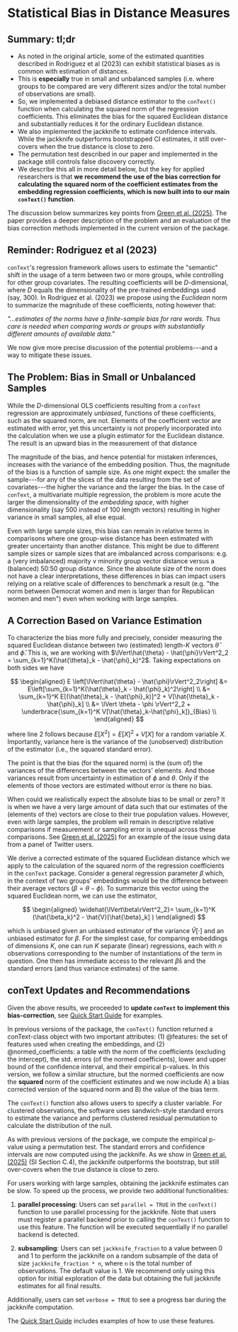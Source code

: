 Statistical Bias in Distance Measures
================

## Summary: tl;dr- As noted in the original article, some of the estimated quantities described in Rodriguez et al (2023) can exhibit statistical biases as is common with estimation of distances.- This is **especially** true in small and unbalanced samples (i.e. where groups to be compared are very different sizes and/or the total number of observations are small).- So, we implemented a debiased distance estimator to the `conText()` function when calculating the squared norm of the regression coefficients. This eliminates the bias for the squared Euclidean distance and substantially reduces it for the ordinary Euclidean distance.- We also implemented the jackknife to estimate confidence intervals. While the jackknife outperforms bootstrapped CI estimates, it still over-covers when the true distance is close to zero.- The permutation test described in our paper and implemented in the package still controls false discovery correctly.- We describe this all in more detail below, but the key for applied researchers is that **we recommend the use of the bias correction for calculating the squared norm of the coefficient estimates from the embedding regression coefficients, which is now built into to our main `conText()` function**. The discussion below summarizes key points from [Green et al. (2025)](https://www.cambridge.org/core/journals/political-analysis/article/measuring-distances-in-high-dimensional-spaces/88126F4A48F121387D249C1856C3665B). The paper provides a deeper description of the problem and an evaluation of the bias correction methods implemented in the current version of the package.## Reminder: Rodriguez et al (2023)`conText`'s regression framework allows users to estimate the "semantic" shift in the usage of a term between two or more groups, while controlling for other group covariates. The resulting coefficients will be *D*-dimensional, where *D* equals the dimensionality of the pre-trained embeddings used (say, 300). In Rodriguez et al. (2023) we propose using the *Euclidean* norm to summarize the magnitude of these coefficients, noting however that:_"...estimates of the norms have a finite-sample bias for rare words. Thus care is needed when comparing words or groups with substantially different amounts of available data."_We now give more precise discussion of the potential problems---and a way to mitigate these issues. ## The Problem: Bias in Small or Unbalanced SamplesWhile the *D*-dimensional OLS coefficients resulting from a `conText` regression are approximately *unbiased*, functions of these coefficients, such as the squared norm, are not. Elements of the coefficient vector are estimated with error, yet this uncertainty is not properly incorporated into the calculation when we use a plugin estimator for the Euclidean distance. The result is an upward bias in the measurement of that distanceThe magnitude of the bias, and hence potential for mistaken inferences, increases with the variance of the embedding position.  Thus, the magnitude of the bias is a function of sample size. As one might expect: the smaller the sample---for any of the slices of the data resulting from the set of covariates---the higher the variance and the larger the bias. In the case of `conText`, a multivariate multiple regression, the problem is more acute the larger the dimensionality of the *embedding space*, with higher dimensionality (say 500 instead of 100 length vectors) resulting in higher variance in small samples, all else equal.Even with large sample sizes, this bias can remain in relative terms in comparisons where one group-wise distance has been estimated with greater uncertainty than another distance. This might be due to different sample sizes or sample sizes that are imbalanced across comparisons: e.g. a (very imbalanced) majority v minority group vector distance versus a (balanced) 50:50 group distance. Since the absolute size of the norm does not have a clear interpretations, these differences in bias can impact users relying on a relative scale of differences to benchmark a result (e.g. "the norm between Democrat women and men is larger than for Republican women and men") even when working with large samples. ## A Correction Based on Variance EstimationTo characterize the bias more fully and precisely, consider measuring the squared Euclidean distance between two (estimated) length-$K$ vectors $\hat{\theta} \text{ and } \hat{\phi}$. This is, we are working with  $\lVert\hat{\theta} - \hat{\phi}\rVert^2_2 = \sum_{k=1}^K(\hat{\theta}_k - \hat{\phi}_k)^2$.  Taking expectations on both sides we have$$\begin{aligned}E \left[\lVert\hat{\theta} - \hat{\phi}\rVert^2_2\right] &= E\left[\sum_{k=1}^K(\hat{\theta}_k - \hat{\phi}_k)^2\right] \\&= \sum_{k=1}^K E[(\hat{\theta}_k - \hat{\phi}_k)]^2 + V[\hat{\theta}_k - \hat{\phi}_k] \\&= \lVert \theta - \phi \rVert^2_2 + \underbrace{\sum_{k=1}^K V[\hat{\theta}_k-\hat{\phi}_k]}_{Bias} \\\end{aligned}$$where line 2 follows because $E[X^2] = E[X]^2 + V[X]$ for a random variable $X$. Importantly, variance here is the variance of the (unobserved) distribution of the estimator (i.e., the squared standard error). The point is that the bias (for the squared norm) is the (sum of) the variances of the differences between the vectors' elements.  And those variances result from uncertainty in estimation of $\phi$ and $\theta$.  Only if the elements of those vectors are estimated without error is there no bias.  When could we realistically expect the absolute bias to be small or zero? It is when we have a very large amount of data such that our estimates of the (elements of the) vectors are close to their true population values. However, even with large samples, the problem will remain in descriptive relative comparisons if measurement or sampling error is unequal across these comparisons. See [Green et al. (2025)](https://www.cambridge.org/core/journals/political-analysis/article/measuring-distances-in-high-dimensional-spaces/88126F4A48F121387D249C1856C3665B) for an example of the issue using data from a panel of Twitter users.We derive a corrected estimate of the squared Euclidean distance which we apply to the calculation of the squared norm of the regression coefficients in the `conText` package. Consider a general regression parameter $\beta$ which, in the context of two groups' embeddings would be the difference between their average vectors ($\beta=\theta - \phi$). To summarize this vector using the squared Euclidean norm, we can use the estimator,$$\begin{aligned}\widehat{\lVert\beta\rVert^2_2}= \sum_{k=1}^K (\hat{\beta_k}^2 - \hat{V}[\hat{\beta}_k] )\end{aligned}$$which is unbiased given an unbiased estimator of the variance $\hat{V}[\cdot]$ and an unbiased estimator for $\beta$. For the simplest case, for comparing embeddings of dimensions $K$, one can run $K$ separate (linear) regressions, each with $n$ observations corresponding to the number of instantiations of the term in question. One then has immediate access to the relevant $\hat{\beta}$s and the standard errors (and thus variance estimates) of the same.## conText Updates and RecommendationsGiven the above results, we proceeded to **update `conText` to implement this bias-correction**, see [Quick Start Guide](https://github.com/prodriguezsosa/conText/blob/master/vignettes/quickstart.md) for examples. In previous versions of the package, the `conText()` function returned a conText-class object with two important attributes: (1) @features: the set of features used when creating the embeddings, and (2) @normed_coefficients: a table with the norm of the coefficients (excluding the intercept), the std. errors (of the normed coefficients), lower and upper bound of the confidence interval, and their empirical p-values. In this version, we follow a similar structure, but the normed coefficients are now the **squared** norm of the coefficient estimates and we now include A) a bias corrected version of the squared norm and B) the value of the bias term. The `conText()` function also allows users to specify a cluster variable. For clustered observations, the software uses sandwich-style standard errors to estimate the variance and performs clustered residual permutation to calculate the distribution of the null.As with previous versions of the package, we compute the empirical p-value using a permutation test. The standard errors and confidence intervals are now computed using the jackknife. As we show in [Green et al. (2025)](https://www.cambridge.org/core/journals/political-analysis/article/measuring-distances-in-high-dimensional-spaces/88126F4A48F121387D249C1856C3665B) (SI Section C.4), the jackknife outperforms the bootstrap, but still over-covers when the true distance is close to zero. For users working with large samples, obtaining the jackknife estimates can be slow. To speed up the process, we provide two additional functionalities:1. **parallel processing**: Users can set `parallel = TRUE` in the `conText()` function to use parallel processing for the jackknife. Note that users must register a parallel backend prior to calling the `conText()` function to use this feature. The function will be executed sequentially if no parallel backend is detected.2. **subsampling**: Users can set `jackknife_fraction` to a value between 0 and 1 to perform the jackknife on a random subsample of the data of size `jackknife_fraction * n`, where `n` is the total number of observations. The default value is 1. We recommend only using this option for initial exploration of the data but obtaining the full jackknife estimates for all final results. Additionally, users can set `verbose = TRUE` to see a progress bar during the jackknife computation. The [Quick Start Guide](https://github.com/prodriguezsosa/conText/blob/master/vignettes/quickstart.md) includes examples of how to use these features.